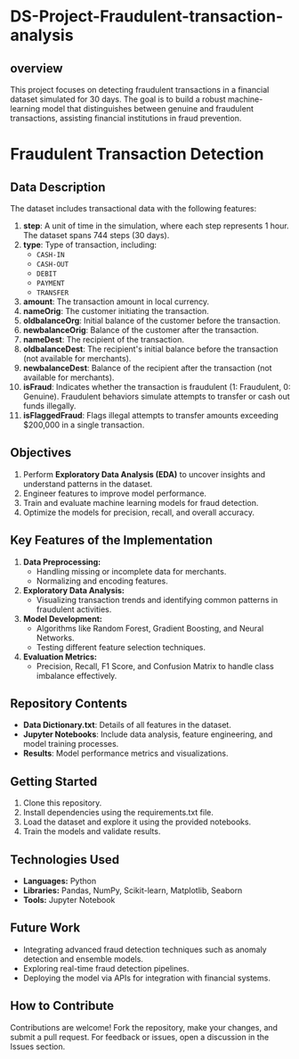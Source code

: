 # DS-Project-Fraudulent-transaction-analysis

## overview
This project focuses on detecting fraudulent transactions in a financial dataset simulated for 30 days. The goal is to build a robust machine-learning model that distinguishes between genuine and fraudulent transactions, assisting financial institutions in fraud prevention.

# Fraudulent Transaction Detection

## Data Description
The dataset includes transactional data with the following features:

1. **step**: A unit of time in the simulation, where each step represents 1 hour. The dataset spans 744 steps (30 days).
2. **type**: Type of transaction, including:
   - `CASH-IN`
   - `CASH-OUT`
   - `DEBIT`
   - `PAYMENT`
   - `TRANSFER`
3. **amount**: The transaction amount in local currency.
4. **nameOrig**: The customer initiating the transaction.
5. **oldbalanceOrg**: Initial balance of the customer before the transaction.
6. **newbalanceOrig**: Balance of the customer after the transaction.
7. **nameDest**: The recipient of the transaction.
8. **oldbalanceDest**: The recipient's initial balance before the transaction (not available for merchants).
9. **newbalanceDest**: Balance of the recipient after the transaction (not available for merchants).
10. **isFraud**: Indicates whether the transaction is fraudulent (1: Fraudulent, 0: Genuine). Fraudulent behaviors simulate attempts to transfer or cash out funds illegally.
11. **isFlaggedFraud**: Flags illegal attempts to transfer amounts exceeding $200,000 in a single transaction.

## Objectives
1. Perform **Exploratory Data Analysis (EDA)** to uncover insights and understand patterns in the dataset.
2. Engineer features to improve model performance.
3. Train and evaluate machine learning models for fraud detection.
4. Optimize the models for precision, recall, and overall accuracy.

## Key Features of the Implementation
1. **Data Preprocessing:**
   - Handling missing or incomplete data for merchants.
   - Normalizing and encoding features.
2. **Exploratory Data Analysis:**
   - Visualizing transaction trends and identifying common patterns in fraudulent activities.
3. **Model Development:**
   - Algorithms like Random Forest, Gradient Boosting, and Neural Networks.
   - Testing different feature selection techniques.
4. **Evaluation Metrics:**
   - Precision, Recall, F1 Score, and Confusion Matrix to handle class imbalance effectively.

## Repository Contents
- **Data Dictionary.txt**: Details of all features in the dataset.
- **Jupyter Notebooks**: Include data analysis, feature engineering, and model training processes.
- **Results**: Model performance metrics and visualizations.

## Getting Started
1. Clone this repository.
2. Install dependencies using the requirements.txt file.
3. Load the dataset and explore it using the provided notebooks.
4. Train the models and validate results.

## Technologies Used
- **Languages:** Python
- **Libraries:** Pandas, NumPy, Scikit-learn, Matplotlib, Seaborn
- **Tools:** Jupyter Notebook

## Future Work
- Integrating advanced fraud detection techniques such as anomaly detection and ensemble models.
- Exploring real-time fraud detection pipelines.
- Deploying the model via APIs for integration with financial systems.

## How to Contribute
Contributions are welcome! Fork the repository, make your changes, and submit a pull request. For feedback or issues, open a discussion in the Issues section.

